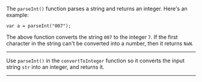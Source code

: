 <div class="challenge-instructions basic-javascript"><div><section id="description">
<p>The <code>parseInt()</code> function parses a string and returns an integer. Here's an example:</p>
<pre class="language-js"><code class="language-js"><span class="token keyword">var</span> a <span class="token operator">=</span> <span class="token function">parseInt</span><span class="token punctuation">(</span><span class="token string">"007"</span><span class="token punctuation">)</span><span class="token punctuation">;</span>
</code></pre>
<p>The above function converts the string <code>007</code> to the integer <code>7</code>. If the first character in the string can't be converted into a number, then it returns <code>NaN</code>.</p>
</section></div><hr/><div><section id="instructions">
<p>Use <code>parseInt()</code> in the <code>convertToInteger</code> function so it converts the input string <code>str</code> into an integer, and returns it.</p>
</section></div><hr/></div>